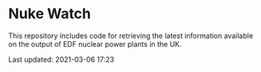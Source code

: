 # Nuke Watch

This repository includes code for retrieving the latest information available on the output of EDF nuclear power plants in the UK.

Last updated: 2021-03-06 17:23